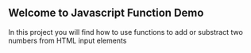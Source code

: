 ## Welcome to Javascript Function Demo
In this project you will find how to use functions to add or substract two numbers from HTML input elements